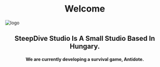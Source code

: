 <h1 align="center">Welcome</h1>

![logo](https://user-images.githubusercontent.com/71443175/206121868-7f9e9333-ce20-4b01-a227-667c9ae6154a.png)

<h2 align="center">SteepDive Studio Is A Small Studio Based In Hungary.</h2>

<h4 align="center">We are currently developing a survival game, Antidote.</h4>







